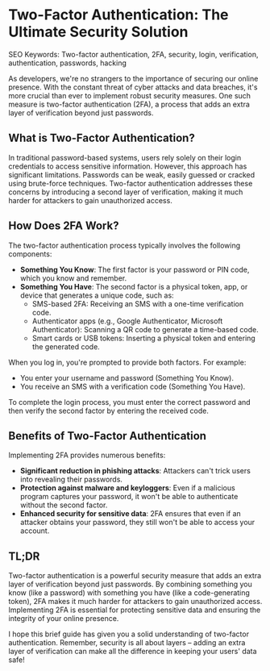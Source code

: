 **Two-Factor Authentication: The Ultimate Security Solution**
=====================================================

SEO Keywords: Two-factor authentication, 2FA, security, login, verification, authentication, passwords, hacking

As developers, we're no strangers to the importance of securing our online presence. With the constant threat of cyber attacks and data breaches, it's more crucial than ever to implement robust security measures. One such measure is two-factor authentication (2FA), a process that adds an extra layer of verification beyond just passwords.

**What is Two-Factor Authentication?**
-----------------------------------

In traditional password-based systems, users rely solely on their login credentials to access sensitive information. However, this approach has significant limitations. Passwords can be weak, easily guessed or cracked using brute-force techniques. Two-factor authentication addresses these concerns by introducing a second layer of verification, making it much harder for attackers to gain unauthorized access.

**How Does 2FA Work?**
--------------------

The two-factor authentication process typically involves the following components:

* **Something You Know**: The first factor is your password or PIN code, which you know and remember.
* **Something You Have**: The second factor is a physical token, app, or device that generates a unique code, such as:
	+ SMS-based 2FA: Receiving an SMS with a one-time verification code.
	+ Authenticator apps (e.g., Google Authenticator, Microsoft Authenticator): Scanning a QR code to generate a time-based code.
	+ Smart cards or USB tokens: Inserting a physical token and entering the generated code.

When you log in, you're prompted to provide both factors. For example:

* You enter your username and password (Something You Know).
* You receive an SMS with a verification code (Something You Have).

To complete the login process, you must enter the correct password and then verify the second factor by entering the received code.

**Benefits of Two-Factor Authentication**
-----------------------------------------

Implementing 2FA provides numerous benefits:

* **Significant reduction in phishing attacks**: Attackers can't trick users into revealing their passwords.
* **Protection against malware and keyloggers**: Even if a malicious program captures your password, it won't be able to authenticate without the second factor.
* **Enhanced security for sensitive data**: 2FA ensures that even if an attacker obtains your password, they still won't be able to access your account.

**TL;DR**
--------

Two-factor authentication is a powerful security measure that adds an extra layer of verification beyond just passwords. By combining something you know (like a password) with something you have (like a code-generating token), 2FA makes it much harder for attackers to gain unauthorized access. Implementing 2FA is essential for protecting sensitive data and ensuring the integrity of your online presence.

I hope this brief guide has given you a solid understanding of two-factor authentication. Remember, security is all about layers – adding an extra layer of verification can make all the difference in keeping your users' data safe!